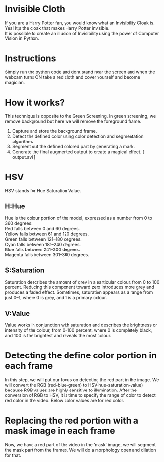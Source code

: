 # Invisible Cloth  
  
If you are a Harry Potter fan, you would know what an Invisibility Cloak is. Yes! It;s the cloak that makes Harry Potter invisible.  
It is possible to create an illusion of Invisibility using the power of Computer Vision in Python.

# Instructions  
  
Simply run the python code and dont stand near the screen and when the webcam turns ON take a red cloth and cover yourself and become magician.

# How it works?  
  
This technique is opposite to the Green Screening. In green screening, we remove background but here we will remove the foreground frame.  
  
1. Capture and store the background frame.    
2. Detect the defined color using color detection and segmentation algorithm.  
3. Segment out the defined colored part by generating a mask.  
4. Generate the final augmented output to create a magical effect. [ output.avi ]  
  
# HSV  
  
HSV stands for Hue Saturation Value.  

## H:Hue  
  
Hue is the colour portion of the model, expressed as a number from 0 to 360 degrees:  
Red falls between 0 and 60 degrees.  
Yellow falls between 61 and 120 degrees.  
Green falls between 121–180 degrees.  
Cyan falls between 181–240 degrees.  
Blue falls between 241–300 degrees.  
Magenta falls between 301–360 degrees.  

## S:Saturation  
  
Saturation describes the amount of grey in a particular colour, from 0 to 100 percent. Reducing this component toward zero introduces more grey and produces a faded effect. Sometimes, saturation appears as a range from just 0–1, where 0 is grey, and 1 is a primary colour.  
  
## V:Value  
  
Value works in conjunction with saturation and describes the brightness or intensity of the colour, from 0–100 percent, where 0 is completely black, and 100 is the brightest and reveals the most colour.  
  
# Detecting the define color portion in each frame  
  
In this step, we will put our focus on detecting the red part in the image. We will convert the RGB (red-blue-green) to HSV(hue-saturation-value) because RGB values are highly sensitive to illumination. After the conversion of RGB to HSV, it is time to specify the range of color to detect red color in the video. Below color values are for red color.  

#  Replacing the red portion with a mask image in each frame

  
Now, we have a red part of the video in the ‘mask’ image, we will segment the mask part from the frames. We will do a morphology open and dilation for that.

